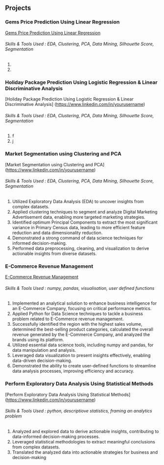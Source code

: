 ## Projects
### Gems Price Prediction Using Linear Regression
[Gems Price Prediction Using Linear Regression](https://www.linkedin.com/in/yourusername)

###### Skills & Tools Used : EDA, Clustering, PCA, Data Mining, Silhouette Score, Segmentation
1.
2.

### Holiday Package Prediction Using Logistic Regression & Linear Discriminative Analysis
[Holiday Package Prediction Using Logistic Regression & Linear Discriminative Analysis] (https://www.linkedin.com/in/yourusername)
###### Skills & Tools Used : EDA, Clustering, PCA, Data Mining, Silhouette Score, Segmentation
1. f
2. j

### Market Segmentation using Clustering and PCA 
[Market Segmentation using Clustering and PCA] (https://www.linkedin.com/in/yourusername)
###### Skills & Tools Used : EDA, Clustering, PCA, Data Mining, Silhouette Score, Segmentation
1. Utilized Exploratory Data Analysis (EDA) to uncover insights from complex datasets.
2. Applied clustering techniques to segment and analyze Digital Marketing Advertisement data, enabling more targeted marketing strategies.
3. Identified optimum Principal Components to extract the most significant variance in Primary Census data, leading to more efficient feature reduction and data dimensionality reduction.
4. Demonstrated a strong command of data science techniques for informed decision-making.
5. Performed data preprocessing, cleaning, and visualization to derive actionable insights from diverse datasets.
  
### E-Commerce Revenue Management
[E-Commerce Revenue Management](https://www.linkedin.com/in/yourusername)
###### Skills & Tools Used : numpy, pandas, visualisation, user defined functions
 1. Implemented an analytical solution to enhance business intelligence for an E-Commerce Company, focusing on critical performance metrics. 
 2. Applied Python for Data Science techniques to tackle a business problem related to E-Commerce revenue management.
 3. Successfully identified the region with the highest sales volume, determined the best-selling product categories, calculated the overall revenue generated by the E-Commerce Company, and analyzed the brands using its platform.
 4. Utilized essential data science tools, including numpy and pandas, for data manipulation and analysis. 
 5. Leveraged data visualization to present insights effectively, enabling data-driven decision-making. 
 6. Demonstrated the ability to create user-defined functions to streamline data analysis processes, improving efficiency and accuracy. 

### Perform Exploratory Data Analysis Using Statistical Methods
[Perform Exploratory Data Analysis Using Statistical Methods] (https://www.linkedin.com/in/yourusername)
###### Skills & Tools Used : python, descriptiove statistics, framing an analytics problem
 1. Analyzed and explored data to derive actionable insights, contributing to data-informed decision-making processes.
 2. Leveraged statistical methodologies to extract meaningful conclusions from complex datasets.
 3. Translated the analyzed data into actionable strategies for business and decision-making


  
